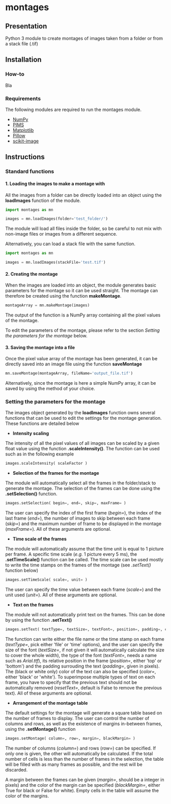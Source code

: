# montages

## Presentation

Python 3 module to create montages of images taken from a folder or from a stack file (.tif)

## Installation

### How-to

Bla

### Requirements

The following modules are required to run the montages module.

* [NumPy](https://numpy.org)
* [PIMS](http://soft-matter.github.io/pims/v0.4.1/)
* [Matplotlib](https://matplotlib.org)
* [Pillow](https://pillow.readthedocs.io/en/stable/)
* [scikit-image](https://scikit-image.org)

## Instructions

### Standard functions

#### 1. Loading the images to make a montage with

All the images from a folder can be directly loaded into an object using the **loadImages** function of the module.

```python
import montages as mn

images = mn.loadImages(folder='test_folder/')
```

The module will load all files inside the folder, so be careful to not mix with non-image files or images from a different sequence.

Alternatively, you can load a stack file with the same function.

```python
import montages as mn

images = mn.loadImages(stackFile='test.tif')
```

#### 2. Creating the montage

When the images are loaded into an object, the module generates basic parameters for the montage so it can be used straight.
The montage can therefore be created using the function **makeMontage**.

```python
montageArray = mn.makeMontage(images)
```

The output of the function is a NumPy array containing all the pixel values of the montage.

To edit the parameters of the montage, please refer to the section *Setting the parameters for the montage* below.

#### 3. Saving the montage into a file

Once the pixel value array of the montage has been generated, it can be directly saved into an image file using the function **saveMontage**

```python
mn.saveMontage(montageArray, fileName='output_file.tif')
```

Alternatively, since the montage is here a simple NumPy array, it can be saved by using the method of your choice.

### Setting the parameters for the montage

The images object generated by the **loadImages** function owns several functions that can be used to edit the settings for the montage generation. These functions are detailed below

* **Intensity scaling**

The intensity of all the pixel values of all images can be scaled by a given float value using the function **.scaleIntensity()**. The function can be used such as in the following example

```python
images.scaleIntensity( scaleFactor )
```

* **Selection of the frames for the montage**

The module will automatically select all the frames in the folder/stack to generate the montage. The selection of the frames can be done using the **.setSelection()** function.

```python
images.setSelection( begin=, end=, skip=, maxFrame= )
```

The user can specify the index of the first frame (*begin=*), the index of the last frame (*end=*), the number of images to skip between each frame (*skip=*) and the maximum number of frame to be displayed in the montage (*maxFrame=*). All of these arguments are optional.

* **Time scale of the frames**

The module will automatically assume that the time unit is equal to 1 picture per frame. A specific time scale (*e.g.* 1 picture every 5 ms), the **.setTimeScale()** function can be called. The time scale can be used mostly to write the time stamps on the frames of the montage (see *.setText()* function below)

```python
images.setTimeScale( scale=, unit= )
```

The user can specify the time value between each frame (*scale=*) and the unit used (*unit=*). All of these arguments are optional.

* **Text on the frames**

The module will not automatically print text on the frames. This can be done by using the function **.setText()**

```python
images.setText( textType=, textSize=, textFont=, position=, padding=, color=, resetText= )
```

The function can write either the file name or the time stamp on each frame (*textType=*, pick either 'file' or 'time' options), and the user can specify the size of the font (*textSize=*, if not given it will automatically calculate the size to cover the whole width), the type of the font (*textFont=*, needs a name such as *Arial.ttf*), its relative position in the frame (*position=*, either 'top' or 'bottom') and the padding surrouding the text (*padding=*, given in pixels). The (black or white only) color of the text can also be specified (*color=*, either 'black' or 'white'). To superimpose multiple types of text on each frame, you have to specify that the previous text should not be automatically removed (*resetText=*, default is False to remove the previous text). All of these arguments are optional.

* **Arrangement of the montage table**

The default settings for the montage will generate a square table based on the number of frames to display. The user can control the number of columns and rows, as well as the existence of margins in-between frames, using the **.setMontage()** function

```python
images.setMontage( column=, row=, margin=, blackMargin= )
```

The number of columns (*column=*) and rows (*row=*) can be specified. If only one is given, the other will automatically be calculated. If the total number of cells is less than the number of frames in the selection, the table will be filled with as many frames as possible, and the rest will be discarded.

A margin between the frames can be given (*margin=*, should be a integer in pixels) and the color of the margin can be specified (*blackMargin=*, either True for black or False for white). Empty cells in the table will assume the color of the margins.
